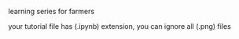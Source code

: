 learning series for farmers

your tutorial file has (.ipynb) extension, you can ignore all (.png) files
